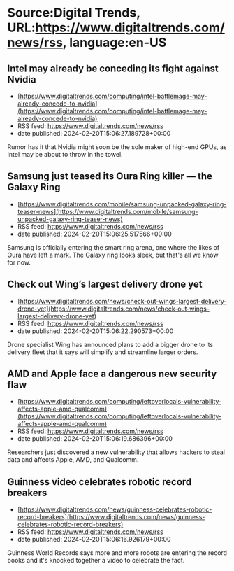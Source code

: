 # Source:Digital Trends, URL:https://www.digitaltrends.com/news/rss, language:en-US

## Intel may already be conceding its fight against Nvidia
 - [https://www.digitaltrends.com/computing/intel-battlemage-may-already-concede-to-nvidia](https://www.digitaltrends.com/computing/intel-battlemage-may-already-concede-to-nvidia)
 - RSS feed: https://www.digitaltrends.com/news/rss
 - date published: 2024-02-20T15:06:27.189728+00:00

Rumor has it that Nvidia might soon be the sole maker of high-end GPUs, as Intel may be about to throw in the towel.

## Samsung just teased its Oura Ring killer — the Galaxy Ring
 - [https://www.digitaltrends.com/mobile/samsung-unpacked-galaxy-ring-teaser-news](https://www.digitaltrends.com/mobile/samsung-unpacked-galaxy-ring-teaser-news)
 - RSS feed: https://www.digitaltrends.com/news/rss
 - date published: 2024-02-20T15:06:25.517566+00:00

Samsung is officially entering the smart ring arena, one where the likes of Oura have left a mark. The Galaxy ring looks sleek, but that's all we know for now.

## Check out Wing’s largest delivery drone yet
 - [https://www.digitaltrends.com/news/check-out-wings-largest-delivery-drone-yet](https://www.digitaltrends.com/news/check-out-wings-largest-delivery-drone-yet)
 - RSS feed: https://www.digitaltrends.com/news/rss
 - date published: 2024-02-20T15:06:22.290573+00:00

Drone specialist Wing has announced plans to add a bigger drone to its delivery fleet that it says will simplify and streamline larger orders.

## AMD and Apple face a dangerous new security flaw
 - [https://www.digitaltrends.com/computing/leftoverlocals-vulnerability-affects-apple-amd-qualcomm](https://www.digitaltrends.com/computing/leftoverlocals-vulnerability-affects-apple-amd-qualcomm)
 - RSS feed: https://www.digitaltrends.com/news/rss
 - date published: 2024-02-20T15:06:19.686396+00:00

Researchers just discovered a new vulnerability that allows hackers to steal data and affects Apple, AMD, and Qualcomm.

## Guinness video celebrates robotic record breakers
 - [https://www.digitaltrends.com/news/guinness-celebrates-robotic-record-breakers](https://www.digitaltrends.com/news/guinness-celebrates-robotic-record-breakers)
 - RSS feed: https://www.digitaltrends.com/news/rss
 - date published: 2024-02-20T15:06:16.926179+00:00

Guinness World Records says more and more robots are entering the record books and it's knocked together a video to celebrate the fact.

